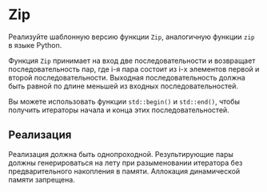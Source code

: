# Zip

Реализуйте шаблонную версию функции `Zip`, аналогичную функции `zip` в языке Python.

Функция `Zip` принимает на вход две последовательности и возвращает последовательность пар, где i-я пара состоит из i-х элементов первой и второй последовательности.
Выходная последовательность должна быть равной по длине меньшей из входных последовательностей.

Вы можете использовать функции `std::begin()` и `std::end()`,
чтобы получить итераторы начала и конца этих последовательностей.

## Реализация

Реализация должна быть однопроходной. Результирующие пары должны генерироваться на лету при разыменовании
итератора без предварительного накопления в памяти. Аллокация динамической памяти запрещена.
